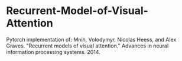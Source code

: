 # Recurrent-Model-of-Visual-Attention
Pytorch implementation of: Mnih, Volodymyr, Nicolas Heess, and Alex Graves. "Recurrent models of visual attention." Advances in neural information processing systems. 2014.
